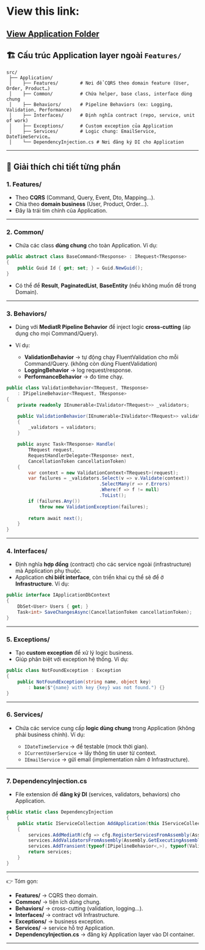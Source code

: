 ﻿# View this link:
[View Application Folder](https://mermaid.live/edit#pako:eNp9VF1vmzAU_SuWpb7RlCS0CWiq1BKQkFatS7Y8jOzBhRviydjImK4f6n-fjUPnLFl5wef6nnM_4RUXogQc4S0Tv4sdkQp9u91wpJ-2e6gkaXboXkILXBFFBc9dgD6TZ5Do5j67-J79tCzzxHksuJKCMZAtukAJLxtBuWr3PsDLDf8nyE3TMFrYGM7ZhnC00zwFojqdxacHeR2Luia8bD30tQNJQR_WhNGSKCFbh7XKVyAfaWFZrv5gd5yzPFtCI1qqRZ6Nf8YVyC059Frn-0haxTilrNN9-Wv7oNaFqAnluX0dVZjkCVdUUZurFuzgy8MvKJQu7qaqJFREHWSySB515EGuBwfXy-Fq2TH4aAYZ30rSKtkVpsH5ITzK0_Qof2_UPt0kRbGQ4KEFaRqQo9HIbWzdsGEQPYB6WCVL1lkyD8Wk2GkFUIVLTp70EDhh-XBAZiw68Xe63kMPpZSZLbiDtiUV3HYn6j070zlyrjtqmNYWo_Pza3cJrdndFONgG3n67rBdQ7DU3rlg7YLV4LhyHbMemOZavO5xOvju53ky5cQm2q_B3nvZm5KBbWSPqjHj-I_g0O9TRWIPV5KWONIm8HANUktqiF8NeYPVTs94gyN9LGFLOqY2eMPfNK0h_IcQ9cCUoqt2ONoS1mrUNfojggUler71u1XqIYKMRccVjubBvBfB0St-wtHUH03Dy3Ayu5zOJ8HY9wMPP-Poaj6aBFdhMJmE4TQM5m8efumj-qP5LPTHfhiOZ34wC4MrD0NpNvnO_hD7_-LbH_EFofI)
---

## 🏗 Cấu trúc Application layer ngoài `Features/`

```
src/
 ├── Application/
 │    ├── Features/        # Nơi để CQRS theo domain feature (User, Order, Product…)
 │    ├── Common/          # Chứa helper, base class, interface dùng chung
 │    ├── Behaviors/       # Pipeline Behaviors (ex: Logging, Validation, Performance)
 │    ├── Interfaces/      # Định nghĩa contract (repo, service, unit of work)
 │    ├── Exceptions/      # Custom exception của Application
 │    ├── Services/        # Logic chung: EmailService, DateTimeService…
 │    └── DependencyInjection.cs # Nơi đăng ký DI cho Application
```

---

## 📌 Giải thích chi tiết từng phần

### 1. **Features/**

* Theo **CQRS** (Command, Query, Event, Dto, Mapping…).
* Chia theo **domain business** (User, Product, Order…).
* Đây là trái tim chính của Application.

---

### 2. **Common/**

* Chứa các class **dùng chung** cho toàn Application.
  Ví dụ:

```csharp
public abstract class BaseCommand<TResponse> : IRequest<TResponse>
{
    public Guid Id { get; set; } = Guid.NewGuid();
}
```

* Có thể để **Result<T>**, **PaginatedList<T>**, **BaseEntity** (nếu không muốn để trong Domain).

---

### 3. **Behaviors/**
* Dùng với **MediatR Pipeline Behavior** để inject logic **cross-cutting** (áp dụng cho mọi Command/Query).

* Ví dụ:
  * **ValidationBehavior** → tự động chạy FluentValidation cho mỗi Command/Query. (không còn dùng FluentValidation)
  * **LoggingBehavior** → log request/response.
  * **PerformanceBehavior** → đo time chạy.

```csharp
public class ValidationBehavior<TRequest, TResponse> 
    : IPipelineBehavior<TRequest, TResponse>
{
    private readonly IEnumerable<IValidator<TRequest>> _validators;

    public ValidationBehavior(IEnumerable<IValidator<TRequest>> validators)
    {
        _validators = validators;
    }

    public async Task<TResponse> Handle(
        TRequest request,
        RequestHandlerDelegate<TResponse> next,
        CancellationToken cancellationToken)
    {
        var context = new ValidationContext<TRequest>(request);
        var failures = _validators.Select(v => v.Validate(context))
                                  .SelectMany(r => r.Errors)
                                  .Where(f => f != null)
                                  .ToList();
        if (failures.Any())
            throw new ValidationException(failures);
        
        return await next();
    }
}
```

---

### 4. **Interfaces/**

* Định nghĩa **hợp đồng** (contract) cho các service ngoài (infrastructure) mà Application phụ thuộc.
* Application **chỉ biết interface**, còn triển khai cụ thể sẽ để ở **Infrastructure**.
  Ví dụ:

```csharp
public interface IApplicationDbContext
{
    DbSet<User> Users { get; }
    Task<int> SaveChangesAsync(CancellationToken cancellationToken);
}
```

---

### 5. **Exceptions/**

* Tạo **custom exception** để xử lý logic business.
* Giúp phân biệt với exception hệ thống.
  Ví dụ:

```csharp
public class NotFoundException : Exception
{
    public NotFoundException(string name, object key) 
        : base($"{name} with key {key} was not found.") {}
}
```

---

### 6. **Services/**

* Chứa các service cung cấp **logic dùng chung** trong Application (không phải business chính).
  Ví dụ:

  * `IDateTimeService` → để testable (mock thời gian).
  * `ICurrentUserService` → lấy thông tin user từ context.
  * `IEmailService` → gửi email (implementation nằm ở Infrastructure).

---

### 7. **DependencyInjection.cs**

* File extension để **đăng ký DI** (services, validators, behaviors) cho Application.

```csharp
public static class DependencyInjection
{
    public static IServiceCollection AddApplication(this IServiceCollection services)
    {
        services.AddMediatR(cfg => cfg.RegisterServicesFromAssembly(Assembly.GetExecutingAssembly()));
        services.AddValidatorsFromAssembly(Assembly.GetExecutingAssembly());
        services.AddTransient(typeof(IPipelineBehavior<,>), typeof(ValidationBehavior<,>));
        return services;
    }
}
```

---

👉 Tóm gọn:

* **Features/** → CQRS theo domain.
* **Common/** → tiện ích dùng chung.
* **Behaviors/** → cross-cutting (validation, logging…).
* **Interfaces/** → contract với Infrastructure.
* **Exceptions/** → business exception.
* **Services/** → service hỗ trợ Application.
* **DependencyInjection.cs** → đăng ký Application layer vào DI container.

---

